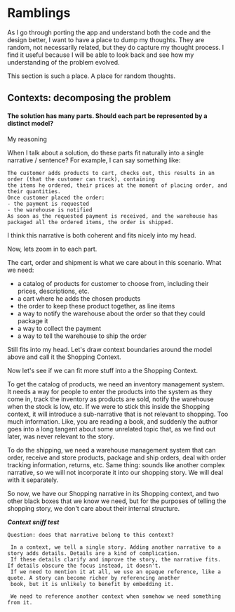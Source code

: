 # Ramblings

As I go through porting the app and understand both the code and the design better, I want to have a place to 
dump my thoughts. They are random, not necessarily related, but they do capture my thought process. I find it
useful because I will be able to look back and see how my understanding of the problem evolved.

This section is such a place. A place for random thoughts.

## Contexts: decomposing the problem

#### The solution has many parts. Should each part be represented by a distinct model?

My reasoning

When I talk about a solution, do these parts fit naturally into a single narrative / sentence? For example,
I can say something like:

```text
The customer adds products to cart, checks out, this results in an order (that the customer can track), containing
the items he ordered, their prices at the moment of placing order, and their quantities. 
Once customer placed the order:
- the payment is requested
- the warehouse is notified
As soon as the requested payment is received, and the warehouse has packaged all the ordered items, the order is shipped.
```

I think this narrative is both coherent and fits nicely into my head. 

Now, lets zoom in to each part.

The cart, order and shipment is what we care about in this scenario. What we need:
- a catalog of products for customer to choose from, including their prices, descriptions, etc. 
- a cart where he adds the chosen products
- the order to keep these product together, as line items
- a way to notify the warehouse about the order so that they could package it
- a way to collect the payment
- a way to tell the warehouse to ship the order

Still fits into my head. Let's draw context boundaries around the model above and call it the Shopping Context.

Now let's see if we can fit more stuff into a the Shopping Context.

To get the catalog of products, we need an inventory management system. It needs a way for people
to enter the products into the system as they come in, track the inventory as products are sold, notify the warehouse when the stock
is low, etc. If we were to stick this inside the Shopping context, it will introduce a sub-narrative that is not relevant 
to shopping. Too much information. Like, you are reading a book, and suddenly the author goes into a long tangent about
some unrelated topic that, as we find out later, was never relevant to the story.

To do the shipping, we need a warehouse management system that can order, receive and store products, package and 
ship orders, deal with order tracking information, returns, etc. Same thing: sounds like another complex narrative, 
so we will not incorporate it into our shopping story. We will deal with it separately. 

So now, we have our Shopping narrative in its Shopping context, and two other black boxes that we know we need, 
but for the purposes of telling the shopping story, we don't care about their internal structure.

***Context sniff test***
```text
Question: does that narrative belong to this context?

 In a context, we tell a single story. Adding another narrative to a story adds details. Details are a kind of complication. 
 If these details clarify and improve the story, the narrative fits. If details obscure the focus instead, it doesn't. 
 If we need to mention it at all, we use an opaque reference, like a quote. A story can become richer by referencing another
 book, but it is unlikely to benefit by embedding it.
 
 We need to reference another context when somehow we need something from it. 
```
